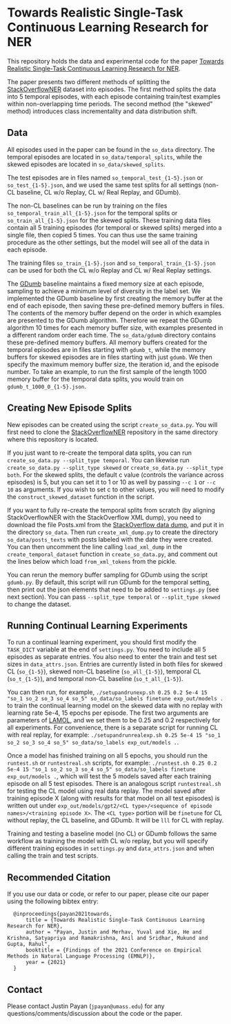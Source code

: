 # Towards Realistic Single-Task Continuous Learning Research for NER

This repository holds the data and experimental code for the paper [Towards Realistic Single-Task Continuous Learning Research for NER](https://arxiv.org/abs/2110.14694).

The paper presents two different methods of splitting the [StackOverflowNER](https://github.com/jeniyat/StackOverflowNER) dataset into episodes. The first method splits the data into 5 temporal episodes, with each episode containing train/test examples within non-overlapping time periods. The second method (the "skewed" method) introduces class incrementality and data distribution shift.

## Data

All episodes used in the paper can be found in the `so_data` directory. The temporal episodes are located in `so_data/temporal_splits`, while the skewed episodes are located in `so_data/skewed_splits`.

The test episodes are in files named `so_temporal_test_{1-5}.json` or `so_test_{1-5}.json`, and we used the same test splits for all settings (non-CL baseline, CL w/o Replay, CL w/ Real Replay, and GDumb).

The non-CL baselines can be run by training on the files `so_temporal_train_all_{1-5}.json` for the temporal splits or `so_train_all_{1-5}.json` for the skewed splits. These training data files contain all 5 training episodes (for temporal or skewed splits) merged into a single file, then copied 5 times. You can thus use the same training procedure as the other settings, but the model will see all of the data in each episode.

The training files `so_train_{1-5}.json` and `so_temporal_train_{1-5}.json` can be used for both the CL w/o Replay and CL w/ Real Replay settings.

The [GDumb](https://link.springer.com/chapter/10.1007/978-3-030-58536-5_31) baseline maintains a fixed memory size at each episode, sampling to achieve a minimum level of diversity in the label set. We implemented the GDumb baseline by first creating the memory buffer at the end of each episode, then saving these pre-defined memory buffers in files. The contents of the memory buffer depend on the order in which examples are presented to the GDumb algorithm. Therefore we repeat the GDumb algorithm 10 times for each memory buffer size, with examples presented in a different random order each time. The `so_data/gdumb` directory contains these pre-defined memory buffers. All memory buffers created for the temporal episodes are in files starting with `gdumb_t`, while the memory buffers for skewed episodes are in files starting with just `gdumb`. We then specify the maximum memory buffer size, the iteration id, and the episode number. To take an example, to run the first sample of the length 1000 memory buffer for the temporal data splits, you would train on `gdumb_t_1000_0_{1-5}.json`. 

## Creating New Episode Splits

New episodes can be created using the script `create_so_data.py`. You will first need to clone the [StackOverflowNER](https://github.com/jeniyat/StackOverflowNER) repository in the same directory where this repository is located.

If you just want to re-create the temporal data splits, you can run `create_so_data.py --split_type temporal`. You can likewise run `create_so_data.py --split_type skewed` or `create_so_data.py --split_type both`. For the skewed splits, the default c value (controls the variance across episodes) is 5, but you can set it to 1 or 10 as well by passing `--c 1` or `--c 10` as arguments. If you wish to set c to other values, you will need to modify the `construct_skewed_dataset` function in the script.

If you want to fully re-create the temporal splits from scratch (by aligning StackOverflowNER with the StackOverflow XML dump), you need to download the file Posts.xml from the [StackOverflow data dump](https://archive.org/details/stackexchange), and put it in the directory `so_data`. Then run `create_xml_dump.py` to create the directory `so_data/posts_texts` with posts labeled with the date they were created. You can then uncomment the line calling `load_xml_dump` in the `create_temporal_dataset` function in `create_so_data.py`, and comment out the lines below which load `from_xml_tokens` from the pickle.

You can rerun the memory buffer sampling for GDumb using the script `gdumb.py`. By default, this script will run GDumb for the temporal setting, then print out the json elements that need to be added to `settings.py` (see next section). You can pass `--split_type temporal` or `--split_type skewed` to change the dataset.

## Running Continual Learning Experiments

To run a continual learning experiment, you should first modify the `TASK_DICT` variable at the end of `settings.py`. You need to include all 5 episodes as separate entries. You also need to enter the train and test set sizes in `data_attrs.json`. Entries are currently listed in both files for skewed CL (`so_{1-5}`), skewed non-CL baseline (`so_all_{1-5}`), temporal CL (`so_t_{1-5}`), and temporal non-CL baseline (`so_t_all_{1-5}`).

You can then run, for example, `./setupandrunexp.sh 0.25 0.2 5e-4 15 "so_1 so_2 so_3 so_4 so_5" so_data/so_labels finetune exp_out/models .` to train the continual learning model on the skewed data with no replay with learning rate 5e-4, 15 epochs per episode. The first two arguments are parameters of [LAMOL](https://github.com/chho33/LAMOL), and we set them to be 0.25 and 0.2 respectively for all experiments. For convenience, there is a separate script for running CL with real replay, for example: `./setupandrunrealexp.sh 0.25 5e-4 15 "so_1 so_2 so_3 so_4 so_5" so_data/so_labels exp_out/models .`.

Once a model has finished training on all 5 epochs, you should run the `runtest.sh` or `runtestreal.sh` scripts, for example:
`./runtest.sh 0.25 0.2 5e-4 15 "so_1 so_2 so_3 so_4 so_5" so_data/so_labels finetune exp_out/models .`, which will test the 5 models saved after each training episode on all 5 test episodes. There is an analogous script `runtestreal.sh` for testing the CL model using real data replay. The model saved after training episode X (along with results for that model on all test episodes) is written out under `exp_out/models/gpt2/<CL type>/<sequence of episode names>/<training episode X>`. The `<CL type>` portion will be `finetune` for CL without replay, the CL baseline, and GDumb. It will be `lll` for CL with replay.

Training and testing a baseline model (no CL) or GDumb follows the same workflow as training the model with CL w/o replay, but you will specify different training episodes in `settings.py` and `data_attrs.json` and when calling the train and test scripts.

## Recommended Citation

If you use our data or code, or refer to our paper, please cite our paper using the following bibtex entry:


      @inproceedings{payan2021towards,
          title = {Towards Realistic Single-Task Continuous Learning Research for NER},
          author = "Payan, Justin and Merhav, Yuval and Xie, He and Krishna, Satyapriya and Ramakrishna, Anil and Sridhar, Mukund and Gupta, Rahul",
          booktitle = {Findings of the 2021 Conference on Empirical Methods in Natural Language Processing (EMNLP)},
          year = {2021}
      }

## Contact

Please contact Justin Payan (`jpayan@umass.edu`) for any questions/comments/discussion about the code or the paper. 